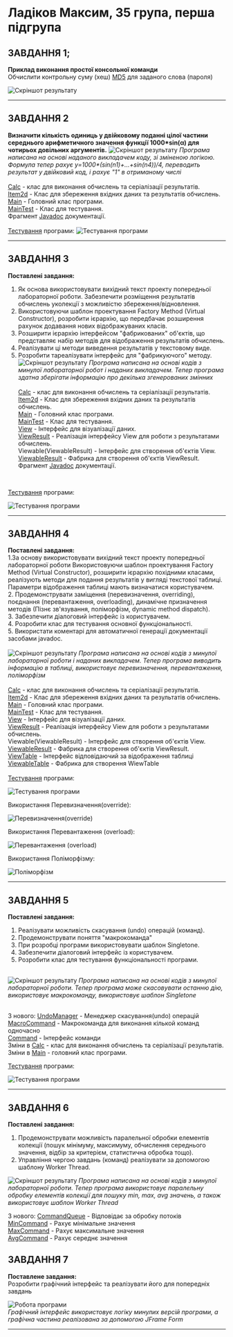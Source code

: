 # Ладіков Максим, 35 група, перша підгрупа

## ЗАВДАННЯ 1;
**Приклад виконання простої консольної команди**
<br>
Обчислити контрольну суму (хеш) [MD5](https://uk.wikipedia.org/wiki/MD5) для заданого слова (пароля)

![](https://github.com/Adey4k/Practice_OOP/blob/main/images/task1.jpg "Скріншот результату")

--- 
## ЗАВДАННЯ 2
**Визначити кількість одиниць у двійковому поданні цілої частини середнього арифметичного значення функції 1000*sin(α) для чотирьох довільних аргументів.**
![](https://github.com/Adey4k/Practice_OOP/blob/main/images/task2.1.jpg "Скріншот результату")
*Програма написана на основі наданого викладачем коду, зі зміненою логікою. Формула тепер рахує y=1000\*(sin(n1)+...+sin(n4))/4, переводить результат у двійковий код, і рахує "1" в отриманому числі*
<br><br>
[Calc](https://github.com/Adey4k/Practice_OOP/blob/main/src/task2/Calc.java) - клас для виконання обчислень та серіалізації результатів.<br>
[Item2d](https://github.com/Adey4k/Practice_OOP/blob/main/src/task2/Item2d.java) - Клас для збереження вхідних даних та результатів обчислень.<br>
[Main](https://github.com/Adey4k/Practice_OOP/blob/main/src/task2/Main.java) - Головний клас програми.<br>
[MainTest](https://github.com/Adey4k/Practice_OOP/blob/main/src/task2/MainTest.java) - Клас для тестування.<br>
Фрагмент [Javadoc](https://github.com/Adey4k/Practice_OOP/blob/main/images/task2.3.png) документації.<br>
<br>
[Тестування](https://github.com/Adey4k/Practice_OOP/blob/main/src/task2/MainTest.java) програми:
![](https://github.com/Adey4k/Practice_OOP/blob/main/images/task2.2.jpg "Тестування програми")

---
## ЗАВДАННЯ 3
**Поставлені завдання:**
1. Як основа використовувати вихідний текст проекту попередньої лабораторної роботи. Забезпечити розміщення результатів обчислень уколекції з можливістю збереження/відновлення.
2. Використовуючи шаблон проектування Factory Method (Virtual Constructor), розробити ієрархію, що передбачає розширення рахунок додавання
нових відображуваних класів.
3. Розширити ієрархію інтерфейсом "фабрикованих" об'єктів, що представляє набір методів для відображення результатів обчислень.
4. Реалізувати ці методи виведення результатів у текстовому виде.
5. Розробити тареалізувати інтерфейс для "фабрикуючого" методу.<br>
![](https://github.com/Adey4k/Practice_OOP/blob/main/images/task3.1.jpg "Скріншот результату")
*Програма написана на основі кодів з минулої лабораторної робот і наданих викладачем. Тепер програма здатна зберігати інформацію про декілька згенерованих змінних*<br><br>
[Calc](https://github.com/Adey4k/Practice_OOP/blob/main/src/task3/Calc.java) - клас для виконання обчислень та серіалізації результатів.<br>
[Item2d](https://github.com/Adey4k/Practice_OOP/blob/main/src/task3/Item2d.java) - Клас для збереження вхідних даних та результатів обчислень.<br>
[Main](https://github.com/Adey4k/Practice_OOP/blob/main/src/task3/Main.java) - Головний клас програми.<br>
[MainTest](https://github.com/Adey4k/Practice_OOP/blob/main/src/task3/MainTest.java) - Клас для тестування.<br>
[View](https://github.com/Adey4k/Practice_OOP/blob/main/src/task3/View.java) - Інтерфейс для візуалізації даних.<br>
[ViewResult](https://github.com/Adey4k/Practice_OOP/blob/main/src/task3/ViewResult.java) - Реалізація інтерфейсу View для роботи з результатами обчислень.<br>
Viewable(ViewableResult) - Інтерфейс для створення об'єктів View.<br>
[ViewableResult](https://github.com/Adey4k/Practice_OOP/blob/main/src/task3/ViewableResult.java) - Фабрика для створення об'єктів ViewResult.<br>
Фрагмент [Javadoc](https://github.com/Adey4k/Practice_OOP/blob/main/images/task3.3.png) документації.<br>
<br>

[Тестування](https://github.com/Adey4k/Practice_OOP/blob/main/src/task3/MainTest.java) програми:

![](https://github.com/Adey4k/Practice_OOP/blob/main/images/task3.2.jpg "Тестування програми")

---

## ЗАВДАННЯ 4
**Поставлені завдання:**
<br>
1.За основу використовувати вихідний текст проекту попередньої лабораторної роботи Використовуючи шаблон проектування Factory Method
(Virtual Constructor), розширити ієрархію похідними класами, реалізують методи для подання результатів у вигляді текстової
таблиці. Параметри відображення таблиці мають визначатися користувачем.<br>
2. Продемонструвати заміщення (перевизначення, overriding), поєднання (перевантаження, overloading), динамічне призначення методів
(Пізнє зв'язування, поліморфізм, dynamic method dispatch).<br>
3. Забезпечити діалоговий інтерфейс із користувачем.<br>
4. Розробити клас для тестування основної функціональності. <br>
5. Використати коментарі для автоматичної генерації документації засобами javadoc. <br><br>
![](https://github.com/Adey4k/Practice_OOP/blob/main/images/task4.1.jpg "Скріншот результату")
*Програма написана на основі кодів з минулої лабораторної роботи і наданих викладачем. Тепер програма виводить інформацію в таблиці, використовує перевизначення, перевантаження, поліморфізм*<br><br>
[Calc](https://github.com/Adey4k/Practice_OOP/blob/main/src/task4/Calc.java) - клас для виконання обчислень та серіалізації результатів.<br>
[Item2d](https://github.com/Adey4k/Practice_OOP/blob/main/src/task4/Item2d.java) - Клас для збереження вхідних даних та результатів обчислень.<br>
[Main](https://github.com/Adey4k/Practice_OOP/blob/main/src/task4/Main.java) - Головний клас програми.<br>
[MainTest](https://github.com/Adey4k/Practice_OOP/blob/main/src/task4/MainTest.java) - Клас для тестування.<br>
[View](https://github.com/Adey4k/Practice_OOP/blob/main/src/task4/View.java) - Інтерфейс для візуалізації даних.<br>
[ViewResult](https://github.com/Adey4k/Practice_OOP/blob/main/src/task4/ViewResult.java) - Реалізація інтерфейсу View для роботи з результатами обчислень.<br>
Viewable(ViewableResult) - Інтерфейс для створення об'єктів View.<br>
[ViewableResult](https://github.com/Adey4k/Practice_OOP/blob/main/src/task4/ViewableResult.java) - Фабрика для створення об'єктів ViewResult.<br>
[ViewTable](https://github.com/Adey4k/Practice_OOP/blob/main/src/task4/ViewTable.java) - Інтерфейс відповідаючий за відображення таблиці<br>
[ViewableTable](https://github.com/Adey4k/Practice_OOP/blob/main/src/task4/ViewableTable.java) - Фабрика для створення WiewTable<br>
<br>
[Тестування](https://github.com/Adey4k/Practice_OOP/blob/main/src/task4/MainTest.java) програми:

![](https://github.com/Adey4k/Practice_OOP/blob/main/images/task4.2.jpg "Тестування програми")

Використання Перевизначення(override):

![](https://github.com/Adey4k/Practice_OOP/blob/main/images/task4.3.jpg "Перевизначення(override)")

Використання Перевантаження (overload):

![](https://github.com/Adey4k/Practice_OOP/blob/main/images/task4.4.jpg "Перевантаження (overload)")

Використання Поліморфізму:

![](https://github.com/Adey4k/Practice_OOP/blob/main/images/task4.5.jpg "Поліморфізм")

---

## ЗАВДАННЯ 5
**Поставлені завдання:**
<br>
1. Реалізувати можливість скасування (undo) операцій (команд). <br>
2. Продемонструвати поняття "макрокоманда" <br>
3. При розробці програми використовувати шаблон Singletone. <br>
4. Забезпечити діалоговий інтерфейс із користувачем. <br>
5. Розробити клас для тестування функціональності програми. <br> <br>

![](https://github.com/Adey4k/Practice_OOP/blob/main/images/task5.1.jpg "Скріншот результату")
*Програма написана на основі кодів з минулої лабораторної роботи. Тепер програма може скасовувати останню дію, використовує макрокоманду, використовує шаблон Singletone* <br><br>

З нового:
[UndoManager](https://github.com/Adey4k/Practice_OOP/blob/main/src/task5/UndoManager.java) - Менеджер скасування(undo) операцій<br>
[MacroCommand](https://github.com/Adey4k/Practice_OOP/blob/main/src/task5/MacroCommand.java) - Макрокоманда для виконання кількой команд одночасно<br>
[Command](https://github.com/Adey4k/Practice_OOP/blob/main/src/task5/Command.java) - Інтерфейс команди <br>
Зміни в [Calc](https://github.com/Adey4k/Practice_OOP/blob/main/src/task5/Calc.java) - клас для виконання обчислень та серіалізації результатів.<br>
Зміни в [Main](https://github.com/Adey4k/Practice_OOP/blob/main/src/task5/Main.java) - головний клас програми.<br>

[Тестування](https://github.com/Adey4k/Practice_OOP/blob/main/src/task5/MainTest.java) програми:

![](https://github.com/Adey4k/Practice_OOP/blob/main/images/task5.3.jpg "Тестування програми")

---

## ЗАВДАННЯ 6

**Поставлені завдання:**
<br>
1. Продемонструвати можливість паралельної обробки елементів колекції (пошук мінімуму, максимуму, обчислення середнього значення, відбір за критерієм, статистична обробка тощо).
2. Управління чергою завдань (команд) реалізувати за допомогою шаблону Worker Thread.

![](https://github.com/Adey4k/Practice_OOP/blob/main/images/task6.1.jpg "Скріншот результату")
*Програма написана на основі кодів з минулої лабораторної роботи. Тепер програма використовує паралельну обробку елементів колекції для пошуку min, max, avg значень, а також використовує шаблон Worker Thread* <br>


З нового:
[CommandQueue](https://github.com/Adey4k/Practice_OOP/blob/main/src/task6/CommandQueue.java) - Відповідає за обробку потоків <br>
[MinCommand](https://github.com/Adey4k/Practice_OOP/blob/main/src/task6/MinCommand.java) - Рахує мінімальне значення <br>
[MaxCommand](https://github.com/Adey4k/Practice_OOP/blob/main/src/task6/MaxCommand.java) - Рахує максимальне значення <br>
[AvgCommand](https://github.com/Adey4k/Practice_OOP/blob/main/src/task6/AvgCommand.java) - Рахує середнє значення <br>


## ЗАВДАННЯ 7

**Поставлене завдання:**
<br>
Розробити графічний інтерфейс та реалізувати його для попередніх завдань


![](https://github.com/Adey4k/Practice_OOP/blob/main/images/Task7.gif "Робота програми") <br>
*Графічний інтерфейс використовує логіку минулих версій програми, а графічна частина реалізована за допомогою JFrame Form*

---
